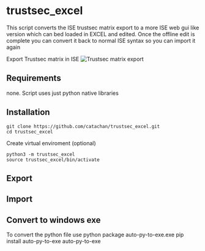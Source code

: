 # trustsec_excel
This script converts the ISE trustsec matrix export to a more ISE web gui like version which can bed loaded in EXCEL and edited. Once the offline edit is complete you can convert it back to normal ISE syntax so you can import it again

Export Trustsec matrix in ISE
![Trustsec matrix export](https://i.ibb.co/F8ZTWnf/ise-export.png)
## Requirements
none. Script uses just python native libraries

## Installation

``` 
git clone https://github.com/catachan/trustsec_excel.git
cd trustsec_excel
```

Create virtual enviroment (optional)

``` 
python3 -m trustsec_excel
source trustsec_excel/bin/activate
```


## Export

## Import

## Convert to windows exe
To convert the python file use python package auto-py-to-exe.exe
pip install auto-py-to-exe
auto-py-to-exe
